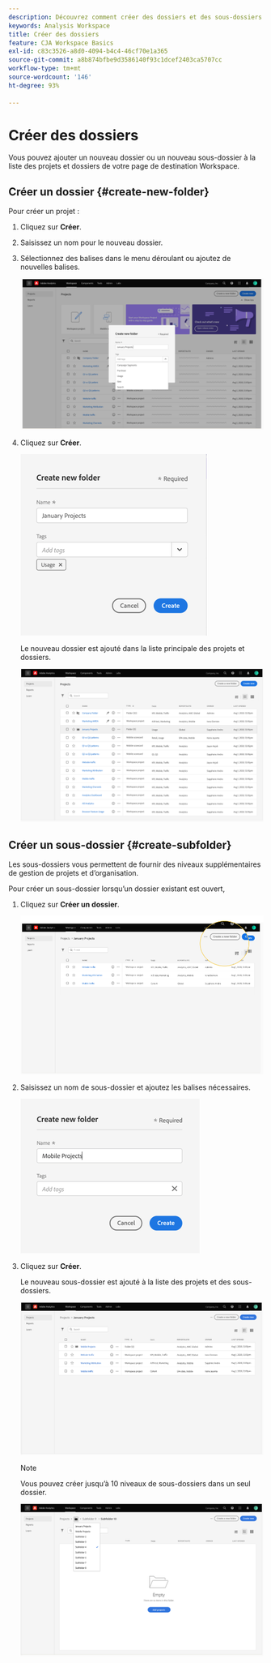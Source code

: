 ```yaml
---
description: Découvrez comment créer des dossiers et des sous-dossiers dans Workspace.
keywords: Analysis Workspace
title: Créer des dossiers
feature: CJA Workspace Basics
exl-id: c83c3526-a8d0-4094-b4c4-46cf70e1a365
source-git-commit: a8b874bfbe9d3586140f93c1dcef2403ca5707cc
workflow-type: tm+mt
source-wordcount: '146'
ht-degree: 93%

---
```


# Créer des dossiers

Vous pouvez ajouter un nouveau dossier ou un nouveau sous-dossier à la liste des projets et dossiers de votre page de destination Workspace.

## Créer un dossier {#create-new-folder}

Pour créer un projet :

1. Cliquez sur **Créer**.

1. Saisissez un nom pour le nouveau dossier.

1. Sélectionnez des balises dans le menu déroulant ou ajoutez de nouvelles balises.

   ![](/help/analysis-workspace/build-workspace-project/assets/select-tags.png)

1. Cliquez sur **Créer**.

   ![](/help/analysis-workspace/build-workspace-project/assets/create.png)

   Le nouveau dossier est ajouté dans la liste principale des projets et dossiers.

   ![](/help/analysis-workspace/build-workspace-project/assets/create-new-listed.png)

## Créer un sous-dossier {#create-subfolder}

Les sous-dossiers vous permettent de fournir des niveaux supplémentaires de gestion de projets et d’organisation.

Pour créer un sous-dossier lorsqu’un dossier existant est ouvert,

1. Cliquez sur **Créer un dossier**.

   ![](/help/analysis-workspace/build-workspace-project/assets/create-subfolder2.png)

1. Saisissez un nom de sous-dossier et ajoutez les balises nécessaires.

   ![](/help/analysis-workspace/build-workspace-project/assets/create-subfolder-name.png)

1. Cliquez sur **Créer**.

   Le nouveau sous-dossier est ajouté à la liste des projets et des sous-dossiers.

   ![](/help/analysis-workspace/build-workspace-project/assets/create-subfolder-added.png)

   >[!NOTE]
   >
   >Vous pouvez créer jusqu’à 10 niveaux de sous-dossiers dans un seul dossier.

   ![](/help/analysis-workspace/build-workspace-project/assets/create-subfolder-limit.png)
